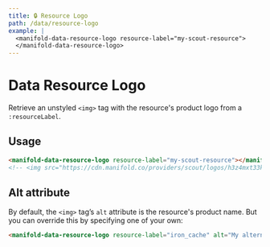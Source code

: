 ```yaml
---
title: 🔒 Resource Logo
path: /data/resource-logo
example: |
  <manifold-data-resource-logo resource-label="my-scout-resource">
  </manifold-data-resource-logo>
---
```


# Data Resource Logo

Retrieve an unstyled `<img>` tag with the resource's product logo from a
`:resourceLabel`.

## Usage

```html
<manifold-data-resource-logo resource-label="my-scout-resource"></manifold-data-resource-logo>
<!-- <img src="https://cdn.manifold.co/providers/scout/logos/h3z4mxt33k3ufm7rzmth0xa4r8.png" alt="Scout" /> -->
```

## Alt attribute

By default, the `<img>` tag’s `alt` attribute is the resource's product name. But you
can override this by specifying one of your own:

```html
<manifold-data-resource-logo resource-label="iron_cache" alt="My alternate text"></manifold-data-resource-logo>
```
